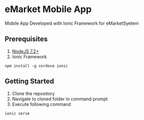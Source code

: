 # eMarket Mobile App
Mobile App Developed with Ionic Framework for eMarketSyetem

## Prerequisites
1. [NodeJS 7.2+](https://nodejs.org/en/download/current)
2. Ionic Framework
```
npm install -g cordova ionic
```

## Getting Started
1. Clone the repository
2. Navigate to cloned folder in command prompt
3. Execute following  command 
```
ionic serve
```

